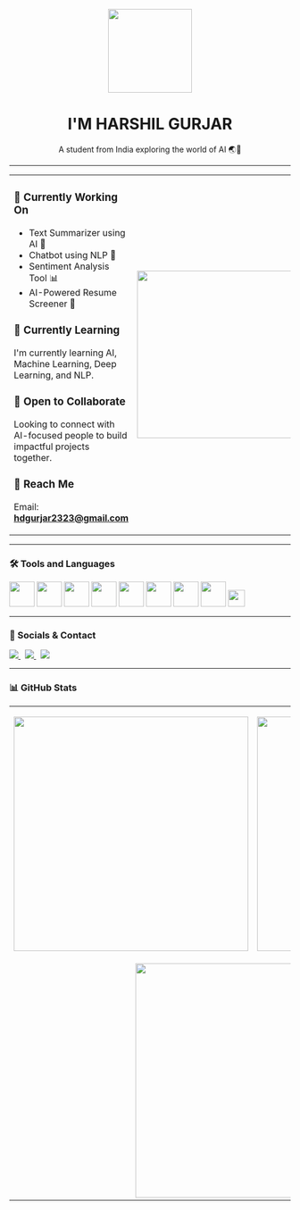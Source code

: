 <p align="center">
  <img src="https://www.adoreinfotech.com/assets/img/chatbot-marketing.gif" width="150" />
</p>

<h1 align="center">I'M HARSHIL GURJAR</h1>
<p align="center">A student from India exploring the world of AI 🌏🤖</p>

---

<table>
<tr>
<td>

### 🤖 Currently Working On
- Text Summarizer using AI 📝  
- Chatbot using NLP 💬  
- Sentiment Analysis Tool 📊  
- AI-Powered Resume Screener 📄  

### 📘 Currently Learning  
I'm currently learning AI, Machine Learning, Deep Learning, and NLP.

### 🤝 Open to Collaborate  
Looking to connect with AI-focused people to build impactful projects together.

### 📩 Reach Me  
Email: **hdgurjar2323@gmail.com**

</td>
<td>
  <img src="https://compote.slate.com/images/5123743f-a73d-4a62-84ab-b17ab3fe0845.gif" width="300" />
</td>
</tr>
</table>

---

### 🛠️ Tools and Languages  
<p align="left">
  <img src="https://skillicons.dev/icons?i=c" height="45" />
  <img src="https://skillicons.dev/icons?i=cpp" height="45" />
  <img src="https://skillicons.dev/icons?i=java" height="45" />
  <img src="https://skillicons.dev/icons?i=python" height="45" />
  <img src="https://skillicons.dev/icons?i=mysql" height="45" />
  <img src="https://skillicons.dev/icons?i=tensorflow" height="45" />
  <img src="https://skillicons.dev/icons?i=pytorch" height="45" />
  <img src="https://skillicons.dev/icons?i=vscode" height="45" />
  <img src="https://img.shields.io/badge/Google%20Colab-F9AB00?style=for-the-badge&logo=googlecolab&logoColor=white" height="30" />
</p>

---

### 🔗 Socials & Contact  
<p align="left">
  <a href="https://www.linkedin.com/in/harshil-gurjar23/" target="_blank">
    <img src="https://img.shields.io/badge/LinkedIn-0077B5?style=for-the-badge&logo=linkedin&logoColor=white" />
  </a>
  &nbsp;
  <a href="https://twitter.com" target="_blank">
    <img src="https://img.shields.io/badge/Twitter-1DA1F2?style=for-the-badge&logo=twitter&logoColor=white" />
  </a>
  &nbsp;
  <a href="mailto:hdgurjar2323@gmail.com">
    <img src="https://img.shields.io/badge/Gmail-D14836?style=for-the-badge&logo=gmail&logoColor=white" />
  </a>
</p>

---

### 📊 GitHub Stats

<table>
<tr>
<td>
  <img src="https://github-readme-stats.vercel.app/api?username=HarshilxAI&show_icons=true&theme=default&bg_color=ADD8E6&text_color=000000&title_color=000000&icon_color=000000" width="420"/>
</td>
<td>
  <p align="center">
  <img src="https://github-readme-streak-stats.herokuapp.com/?user=HarshilxAI&theme=default&background=ADD8E6&ring=000000&currStreakLabel=000000&fire=000000" width="420" />
</p>

</td>
</tr>
<tr>
  <td colspan="2" align="center">
    <img src="https://github-readme-stats.vercel.app/api/top-langs/?username=HarshilxAI&repo=Currency-Converter&layout=compact&bg_color=ADD8E6&text_color=000000&title_color=000000&icon_color=000000&border_color=000000" width="420" />
  </td>
</tr>
</table>
